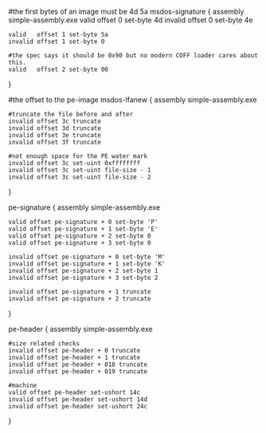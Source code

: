 

#the first bytes of an image must be 4d 5a
msdos-signature {
	assembly simple-assembly.exe
	valid   offset 0 set-byte 4d
	invalid offset 0 set-byte 4e

	valid   offset 1 set-byte 5a
	invalid offset 1 set-byte 0

	#the spec says it should be 0x90 but no modern COFF loader cares about this.
	valid   offset 2 set-byte 00
}

#the offset to the pe-image
msdos-lfanew {
	assembly simple-assembly.exe

	#truncate the file before and after
	invalid offset 3c truncate
	invalid offset 3d truncate
	invalid offset 3e truncate
	invalid offset 3f truncate

	#not enough space for the PE water mark
	invalid offset 3c set-uint 0xffffffff 
	invalid offset 3c set-uint file-size - 1 
	invalid offset 3c set-uint file-size - 2
}

pe-signature {
	assembly simple-assembly.exe

	valid offset pe-signature + 0 set-byte 'P'	
	valid offset pe-signature + 1 set-byte 'E'	
	valid offset pe-signature + 2 set-byte 0
	valid offset pe-signature + 3 set-byte 0

	invalid offset pe-signature + 0 set-byte 'M'	
	invalid offset pe-signature + 1 set-byte 'K'	
	invalid offset pe-signature + 2 set-byte 1
	invalid offset pe-signature + 3 set-byte 2

	invalid offset pe-signature + 1 truncate
	invalid offset pe-signature + 2 truncate
}

pe-header {
	assembly simple-assembly.exe

	#size related checks
	invalid offset pe-header + 0 truncate
	invalid offset pe-header + 1 truncate
	invalid offset pe-header + 018 truncate
	invalid offset pe-header + 019 truncate

	#machine
	valid offset pe-header set-ushort 14c
	invalid offset pe-header set-ushort 14d
	invalid offset pe-header set-ushort 24c

}
